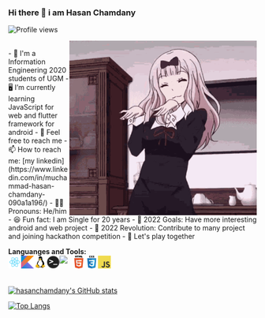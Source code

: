 ### Hi there 👋 i am Hasan Chamdany
![Profile views](https://gpvc.arturio.dev/hasanchamdany)
<br>

<img align="right" src="./hwehehe.gif" style="width:380px"/>

<br>
- 🏫 I'm a Information Engineering 2020 students of UGM
- 🖥️ I’m currently learning JavaScript for web and flutter framework for android
- 💬 Feel free to reach me 
- 📫 How to reach me: [my linkedin](https://www.linkedin.com/in/muchammad-hasan-chamdany-090a1a196/) 
- 👨‍🎨 Pronouns: He/him 
- 😆 Fun fact: I am Single for 20 years
- 🥅 2022 Goals: Have more interesting android and web project
- 🥇 2022 Revolution: Contribute to many project and joining hackathon competition 
- 🎲 Let's play together  

<br>

**Languanges and Tools:**
<br>
<img align="left" width="26px" src="https://raw.githubusercontent.com/github/explore/80688e429a7d4ef2fca1e82350fe8e3517d3494d/topics/react/react.png" />
<img align="left" width="26px" src="https://raw.githubusercontent.com/github/explore/ccc16358ac4530c6a69b1b80c7223cd2744dea83/topics/kotlin/kotlin.png" />
<img align="left" width="26px" src="https://raw.githubusercontent.com/github/explore/80688e429a7d4ef2fca1e82350fe8e3517d3494d/topics/linux/linux.png" />
<img align="left" width="26px" src="https://raw.githubusercontent.com/github/explore/d92924b1d925bb134e308bd29c9de6c302ed3beb/topics/terminal/terminal.png" />
<img align="left" width="26px" src="https://code.visualstudio.com/favicon.ico" />
<img align="left" alt="HTML5" width="26px" src="https://raw.githubusercontent.com/github/explore/80688e429a7d4ef2fca1e82350fe8e3517d3494d/topics/html/html.png" />
<img align="left" width="26px" src="https://raw.githubusercontent.com/github/explore/80688e429a7d4ef2fca1e82350fe8e3517d3494d/topics/css/css.png"/>
<img align="left" width="26px" src="https://raw.githubusercontent.com/github/explore/80688e429a7d4ef2fca1e82350fe8e3517d3494d/topics/javascript/javascript.png"/>

<br>
<br>
  
<!-- [![Hasan CHamdany Github Stats](https://github-readme-stats.vercel.app/api?username=hasanchamdany&theme=nord&show_icons=true&hide=stars,issues&count_private=true&theme=mord)](https://github.com/hasanchamdany) -->
[![hasanchamdany's GitHub stats](https://github-readme-stats.vercel.app/api?username=hasanchamdany&show_icons=true&theme=radical&hide=stars,issues&count_private=true)](https://github.com/hasanchamdany)
<!-- ![Top Languages](https://github-readme-stats.vercel.app/api/top-langs/?username=JovianReynaldo&theme=nord&layout=compact&show_icons=true) -->
[![Top Langs](https://github-readme-stats.vercel.app/api/top-langs/?username=hasanchamdany&theme=radical&layout=compact&show_icons=true)](https://github.com/hasanchamdany/github-readme-stats)

